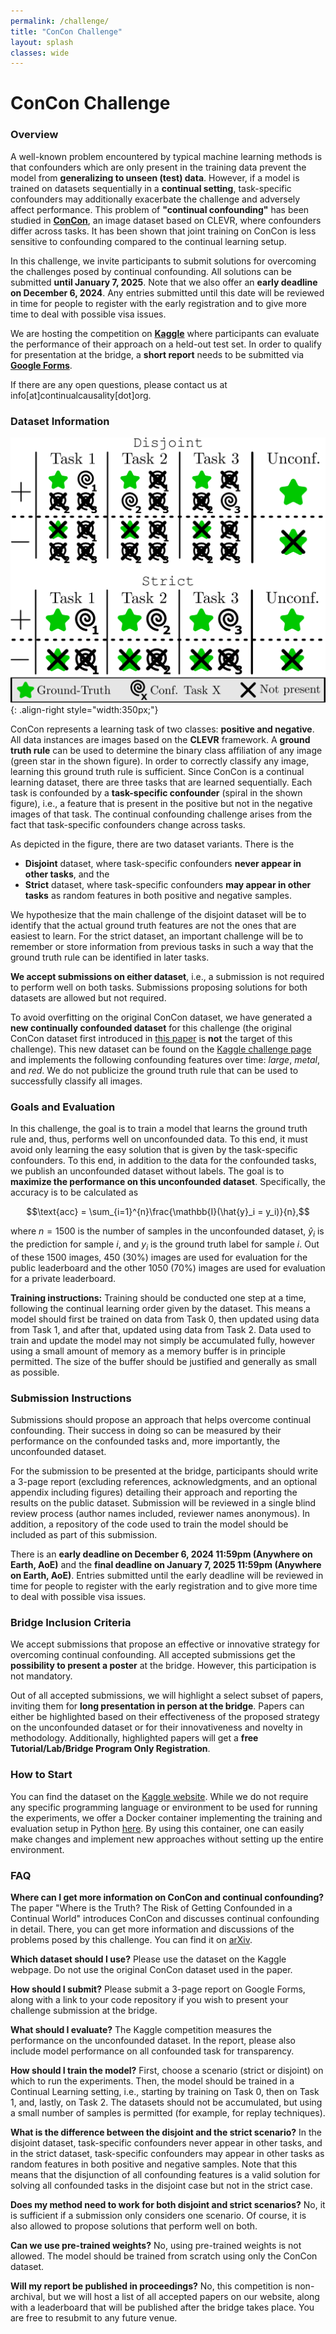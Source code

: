 ```yaml
---
permalink: /challenge/
title: "ConCon Challenge"
layout: splash
classes: wide
---
```


  <script type="text/x-mathjax-config">
    MathJax.Hub.Config({
      tex2jax: {
        skipTags: ['script', 'noscript', 'style', 'textarea', 'pre'],
        inlineMath: [['$','$']]
      }
    });
  </script>
  <script src="https://cdn.mathjax.org/mathjax/latest/MathJax.js?config=TeX-AMS-MML_HTMLorMML" type="text/javascript"></script>

# ConCon Challenge

### Overview

A well-known problem encountered by typical machine learning methods is that confounders which are only present in the training data prevent the model from **generalizing to unseen (test) data**. However, if a model is trained on datasets sequentially in a **continual setting**, task-specific confounders may additionally exacerbate the challenge and adversely affect performance. This problem of **"continual confounding"** has been studied in **[ConCon](https://arxiv.org/abs/2402.06434)**, an image dataset based on CLEVR, where confounders differ across tasks. It has been shown that joint training on ConCon is less sensitive to confounding compared to the continual learning setup. 

In this challenge, we invite participants to submit solutions for overcoming the challenges posed by continual confounding. All solutions can be submitted **until January 7, 2025**. Note that we also offer an **early deadline on December 6, 2024**. Any entries submitted until this date will be reviewed in time for people to register with the early registration and to give more time to deal with possible visa issues.

We are hosting the competition on [**Kaggle**](https://www.kaggle.com/competitions/concon) where participants can evaluate the performance of their approach on a held-out test set. In order to qualify for presentation at the bridge, a **short report** needs to be submitted via [**Google Forms**](https://forms.gle/vrwmCYT32TTZ7Eor8).

If there are any open questions, please contact us at info[at]continualcausality[dot]org.

### Dataset Information

![ConCon strict](/assets/images/ConCon_both.png){: .align-right style="width:350px;"}

ConCon represents a learning task of two classes: **positive and negative**. All data instances are images based on the **CLEVR** framework. A **ground truth rule** can be used to determine the binary class affiliation of any image (green star in the shown figure). In order to correctly classify any image, learning this ground truth rule is sufficient. Since ConCon is a continual learning dataset, there are three tasks that are learned sequentially. Each task is confounded by a **task-specific confounder** (spiral in the shown figure), i.e., a feature that is present in the positive but not in the negative images of that task. The continual confounding challenge arises from the fact that task-specific confounders change across tasks.

As depicted in the figure, there are two dataset variants. There is the

- **Disjoint** dataset, where task-specific confounders **never appear in other tasks**, and the
- **Strict** dataset, where task-specific confounders **may appear in other tasks** as random features in both positive and negative samples.

We hypothesize that the main challenge of the disjoint dataset will be to identify that the actual ground truth features are not the ones that are easiest to learn. For the strict dataset, an important challenge will be to remember or store information from previous tasks in such a way that the ground truth rule can be identified in later tasks.

**We accept submissions on either dataset**, i.e., a submission is not required to perform well on both tasks. Submissions proposing solutions for both datasets are allowed but not required.

To avoid overfitting on the original ConCon dataset, we have generated a **new continually confounded dataset** for this challenge (the original ConCon dataset first introduced in [this paper](https://arxiv.org/abs/2402.06434) is **not** the target of this challenge). This new dataset can be found on the [Kaggle challenge page](https://www.kaggle.com/competitions/concon/data) and implements the following confounding features over time: *large*, *metal*, and *red*. We do not publicize the ground truth rule that can be used to successfully classify all images.

### Goals and Evaluation

In this challenge, the goal is to train a model that learns the ground truth rule and, thus, performs well on unconfounded data. To this end, it must avoid only learning the easy solution that is given by the task-specific confounders. To this end, in addition to the data for the confounded tasks, we publish an unconfounded dataset without labels. The goal is to **maximize the performance on this unconfounded dataset**. Specifically, the accuracy is to be calculated as

$$\text{acc} = \sum_{i=1}^{n}\frac{\mathbb{I}(\hat{y}_i = y_i)}{n},$$

where $n=1500$ is the number of samples in the unconfounded dataset, $\hat{y}_i$ is the prediction for sample $i$, and $y_i$ is the ground truth label for sample $i$. Out of these 1500 images, 450 (30%) images are used for evaluation for the public leaderboard and the other 1050 (70%) images are used for evaluation for a private leaderboard.

**Training instructions:** Training should be conducted one step at a time, following the continual learning order given by the dataset. This means a model should first be trained on data from Task 0, then updated using data from Task 1, and after that, updated using data from Task 2. Data used to train and update the model may not simply be accumulated fully, however using a small amount of memory as a memory buffer is in principle permitted. The size of the buffer should be justified and generally as small as possible.

### Submission Instructions

Submissions should propose an approach that helps overcome continual confounding. Their success in doing so can be measured by their performance on the confounded tasks and, more importantly, the unconfounded dataset.

For the submission to be presented at the bridge, participants should write a 3-page report (excluding references, acknowledgments, and an optional appendix including figures) detailing their approach and reporting the results on the public dataset. Submission will be reviewed in a single blind review process (author names included, reviewer names anonymous). In addition, a repository of the code used to train the model should be included as part of this submission.

There is an **early deadline on December 6, 2024 11:59pm (Anywhere on Earth, AoE)** and the **final deadline on January 7, 2025 11:59pm (Anywhere on Earth, AoE)**. Entries submitted until the early deadline will be reviewed in time for people to register with the early registration and to give more time to deal with possible visa issues.

### Bridge Inclusion Criteria

We accept submissions that propose an effective or innovative strategy for overcoming continual confounding. All accepted submissions get the **possibility to present a poster** at the bridge. However, this participation is not mandatory. 

Out of all accepted submissions, we will highlight a select subset of papers, inviting them for **long presentation in person at the bridge**. Papers can either be highlighted based on their effectiveness of the proposed strategy on the unconfounded dataset or for their innovativeness and novelty in methodology. Additionally, highlighted papers will get a **free Tutorial/Lab/Bridge Program Only Registration**.

### How to Start

You can find the dataset on the [Kaggle website](https://www.kaggle.com/competitions/concon/data). While we do not require any specific programming language or environment to be used for running the experiments, we offer a Docker container implementing the training and evaluation setup in Python [here](https://github.com/ContinualCausality/concon_challenge). By using this container, one can easily make changes and implement new approaches without setting up the entire environment.

### FAQ

**Where can I get more information on ConCon and continual confounding?** The paper "Where is the Truth? The Risk of Getting Confounded in a Continual World" introduces ConCon and discusses continual confounding in detail. There, you can get more information and discussions of the problems posed by this challenge. You can find it on [arXiv](https://arxiv.org/abs/2402.06434).

**Which dataset should I use?** Please use the dataset on the Kaggle webpage. Do not use the original ConCon dataset used in the paper.

**How should I submit?** Please submit a 3-page report on Google Forms, along with a link to your code repository if you wish to present your challenge submission at the bridge. 

**What should I evaluate?** The Kaggle competition measures the performance on the unconfounded dataset. In the report, please also include model performance on all confounded task for transparency. 

**How should I train the model?** First, choose a scenario (strict or disjoint) on which to run the experiments. Then, the model should be trained in a Continual Learning setting, i.e., starting by training on Task 0, then on Task 1, and, lastly, on Task 2. The datasets should not be accumulated, but using a small number of samples is permitted (for example, for replay techniques).

**What is the difference between the disjoint and the strict scenario?** In the disjoint dataset, task-specific confounders never appear in other tasks, and in the strict dataset, task-specific confounders may appear in other tasks as random features in both positive and negative samples. Note that this means that the disjunction of all confounding features is a valid solution for solving all confounded tasks in the disjoint case but not in the strict case.

**Does my method need to work for both disjoint and strict scenarios?** No, it is sufficient if a submission only considers one scenario. Of course, it is also allowed to propose solutions that perform well on both.

**Can we use pre-trained weights?** No, using pre-trained weights is not allowed. The model should be trained from scratch using only the ConCon dataset.

**Will my report be published in proceedings?** No, this competition is non-archival, but we will host a list of all accepted papers on our website, along with a leaderboard that will be published after the bridge takes place. You are free to resubmit to any future venue.
